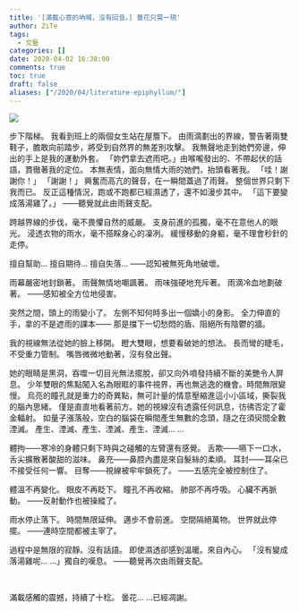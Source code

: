 ```yaml
---
title: '[滿載心意的吶喊，沒有回音。] 曇花只需一現'
author: ZiTe
tags:
  - 文藝
categories: []
date: 2020-04-02 16:38:00
comments: true
toc: true
draft: false
aliases: ["/2020/04/literature-epiphyllum/"]
---
```

![](https://1.bp.blogspot.com/-BVwuj1oJgS8/XomZjG0VGmI/AAAAAAAACCw/P2tdXHfOKesijtqRJN0GaL2PNMdxm8wMACKgBGAsYHg/s320/%255B%25E6%25BB%25BF%25E8%25BC%2589%25E5%25BF%2583%25E6%2584%258F%25E7%259A%2584%25E5%2590%25B6%25E5%2596%258A%25EF%25BC%258C%25E6%25B2%2592%25E6%259C%2589%25E5%259B%259E%25E9%259F%25B3%25E3%2580%2582%255D%2B%25E6%259B%2587%25E8%258A%25B1%25E5%258F%25AA%25E9%259C%2580%25E4%25B8%2580%25E7%258F%25BE-01.png)

<!--more-->

步下階梯。
我看到班上的兩個女生站在屋簷下。
由雨滴劃出的界線，警告著兩雙鞋子，膽敢向前踏步，將受到自然界的無差別攻擊。
我無聲地走到她們旁邊，伸出的手上是我的運動外套。
「妳們拿去遮雨吧。」由喉嚨發出的、不帶起伏的話語，貫徹著我的定位。
本無表情，面向無情大雨的她們，抬頭看著我。
「哇！謝謝你！」
「謝謝！」
興奮而高亢的聲音，在一瞬間蓋過了雨聲。
整個世界只剩下我而已。
反正這種情況，跑或不跑都已經濕透了，還不如漫步其中。
「這下要變成落湯雞了。」
——聽覺就此由雨聲支配。


跨越界線的步伐，毫不畏懼自然的威嚴。
支身前進的孤獨，毫不在意他人的眼光。
浸透衣物的雨水，毫不搭睬身心的凜冽。
緩慢移動的身軀，毫不理會秒針的走停。


擅自幫助…
擅自期待…
擅自失落…
——認知被無死角地破壞。


雨幕嚴密地封鎖著。
雨聲無情地嘲諷著。
雨味強硬地充斥著。
雨滴冷血地劃破著。
——感知被全方位地侵害。


突然之間，頭上的雨變小了。
左側不知何時多出一個嬌小的身影。
全力伸直的手，拿的不是遮雨的課本——
那是擋下一切愁悶的盾、阻絕所有陰鬱的牆。


我的視線無法從她的臉上移開。
瞪大雙眼，想要看破她的想法。
長而彎的睫毛，不受重力管制。
嘴唇微微地動著，沒有發出聲。


她的眼睛是黑洞，吞噬一切目光無法擺脫，卻又向外噴發持續不斷的美艷令人屏息。
少年雙眼的焦點闖入名為眼眶的事件視界，再也無逃逸的機會。時間無限變慢。
烏亮的瞳孔就是重力的奇異點，無可計量的情意壓縮進這小小區域，撕裂我的腦內思緒。
僅是直直地看著前方。她的視線沒有透露任何訊息，彷彿否定了霍金輻射。
如量子漲落般，空白的腦袋在瞬間產生無數的念頭，隨之在須臾間全數湮滅。
產生、湮滅、產生、湮滅、產生、湮滅… …


體拘——寒冷的身體只剩下時與之碰觸的左臂還有感覺。
舌欺——嚥下一口水，舌尖擴散著酸甜的滋味。
鼻充——鼻腔內盡是來自髮絲的柔順。
耳封——耳朵已不接受任何一響。
目奪——視線被牢牢鎖死了。
——五感完全被控制住了。


體溫不再變化。
眼皮不再眨下。
瞳孔不再收縮。
肺部不再呼吸。
心臟不再脈動。
——反射動作也被操縱了。


雨水停止落下。
時間無限延伸。
邁步不會前進。
空間隔絕萬物。
世界就此停擺。
——連時空間都被主宰了。


過程中是無限的寂靜。沒有話語。
即使濕透卻感到溫暖。來自內心。
「沒有變成落湯雞呢… …」獨自的嘆息。
——聽覺再次由雨聲支配。

<br>

滿載感觸的震撼，持續了十稔。
曇花… …已經凋謝。
